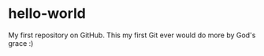 # hello-world
My first repository on GitHub.
This my first Git ever would do more by God's grace :)
